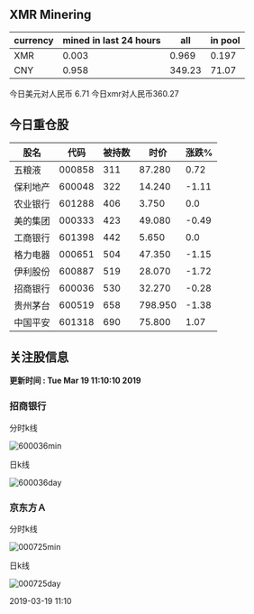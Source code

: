 ## XMR Minering

|currency|mined in last 24 hours|all|in pool|
|---|---|---|---|
|XMR|0.003|0.969|0.197|
|CNY|0.958|349.23|71.07|

今日美元对人民币 6.71	今日xmr对人民币360.27


## 今日重仓股 

|股名|代码|被持数|时价|涨跌%|
|---|---|---|---|---|
|五粮液|000858|311|87.280|0.72|
|保利地产|600048|322|14.240|-1.11|
|农业银行|601288|406|3.750|0.0|
|美的集团|000333|423|49.080|-0.49|
|工商银行|601398|442|5.650|0.0|
|格力电器|000651|504|47.350|-1.15|
|伊利股份|600887|519|28.070|-1.72|
|招商银行|600036|530|32.270|-0.28|
|贵州茅台|600519|658|798.950|-1.38|
|中国平安|601318|690|75.800|1.07|

## 关注股信息
**更新时间 : Tue Mar 19 11:10:10 2019**
### 招商银行 
分时k线

![600036min](http://image.sinajs.cn/newchart/min/n/sh600036.gif)

日k线

![600036day](http://image.sinajs.cn/newchart/daily/n/sh600036.gif)

### 京东方Ａ 
分时k线

![000725min](http://image.sinajs.cn/newchart/min/n/sz000725.gif)

日k线

![000725day](http://image.sinajs.cn/newchart/daily/n/sz000725.gif)

2019-03-19 11:10